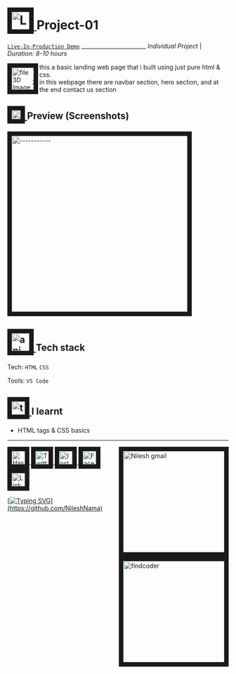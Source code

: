 <!-- Header Section -->

# <a href="--------------------" target="_blank"> <img src="https://user-images.githubusercontent.com/83578068/185099071-1dacfa46-a984-4cbb-8a2e-16960c5f9995.png" alt="Lamp 3D Image" width="40" border="10" /> </a> Project-01 

[`Live-In-Production Demo`](---------------) _______________________ *Individual Project* | *Duration: 8-10 hours*






<!-- About the Project Section -->

 <a href="---------------" target="_blank" > <img align="left"  src="https://user-images.githubusercontent.com/83578068/185099164-b88af55f-ef6b-4ce4-8feb-46381779f04f.png"   alt=" file 3D Image" width="50" border="10"/> </a> 




<!-- ## About Project -->

  1. this a basic landing web page that i built using just pure html & css.
  2. in this webpage there are  navbar section, hero section, and at the end contact us section 
  
  
  
  
  
  
  
 <!-- Preview of Project -->

## <a href="--------------------" target="_blank"> <img src="https://user-images.githubusercontent.com/83578068/185099256-c7ad64bb-0546-4cf9-a6ad-a110745ce406.png" alt="Arrows pic" width="20" border="10" /> </a> Preview (Screenshots) 

<!--Images + Link all of to the deployed website/Project site -->

<a href="------------------" target="_blank"> <img src="https://user-images.githubusercontent.com/83578068/185107274-e9db684f-2b3b-4d29-9718-4c7f502ae46e.png" alt="-----------" width="400" border="10" /></a>







<!--  Technology used section -->

##   <a href="--------------------" target="_blank"> <img src="https://user-images.githubusercontent.com/83578068/185102636-ad0639d7-8bb4-4529-bb92-bf6b81e7d100.png" alt="animation gif" width="40" border="10" /> </a> Tech stack


Tech: `HTML` `CSS`

Tools: `VS Code`






<!-- learning Section  -->

##  <a href="--------------------" target="_blank"> <img src="https://user-images.githubusercontent.com/83578068/185099385-899f7571-5682-4841-a218-c5704fcd1816.png" alt="tick box pic" width="30" border="10" /> </a> I learnt 

- HTML tags & CSS basics




---


<!-- Connect with me section by NileshNama  -->

<!-- Connect with me section by NileshNama  -->

<a href="https://github.com/NileshNama" target="_blank"> <img align="right" src="https://user-images.githubusercontent.com/83578068/182090326-c45aaf2e-9e8e-4037-a25d-812fdb6cf3f4.png" alt="Nilesh gmail" width="230" border="10"/> </a>

<a href="https://hashnode.com/@NileshNama" target="_blank"> <img  src="https://user-images.githubusercontent.com/83578068/182090131-0eb5011a-7611-45c7-8e3a-42416d7a3100.png" alt="HashNode" width="30" height="30" border="10"/> <a href="https://www.twitter.com/NileshNama1" target="_blank"> <img  src="https://user-images.githubusercontent.com/83578068/182090162-2185eaae-fa13-46e7-9234-35e9aaae4a90.png" alt="Twitter" width="30" height="30" border="10"/>
<a href="https://instagram.com/tsoneil" target="_blank"> <img  src="https://user-images.githubusercontent.com/83578068/182090113-295874ae-3dee-445c-831a-a42314543047.png" alt="Instagram" width="30" height="30" border="10"/>
<a href="https://www.facebook.com/nilesh.nama.1997" target="_blank"> <img  src="https://user-images.githubusercontent.com/83578068/182090072-f1ec00dd-05fa-46e5-92f9-6b91bda8cedf.png" alt="FaceBook" width="30" height="30" border="10"/> <a href="https://www.linkedin.com/in/nileshnama/" target="_blank"> <img src="https://user-images.githubusercontent.com/83578068/182090042-66a4d07a-19b3-4a0e-bb55-90433202f364.png" alt="LinkedIN" width="30" height="30" border="10"/> <a href="https://www.findcoder.io/u/nileshnama" target="_blank"> <img align="right" src="https://user-images.githubusercontent.com/83578068/182090364-301227da-69f6-45bd-b553-9bf2f1ddb345.png" alt="findcoder" width="230" border="10" />


<!-- moving text -->
[![Typing SVG](https://readme-typing-svg.herokuapp.com?color=FF6666&lines=thank+you+so+much+!;have+a+great+day+!)](https://github.com/NileshNama)


<!-- End of the File by NileshNama NileshNama and MIT Licensed-->
